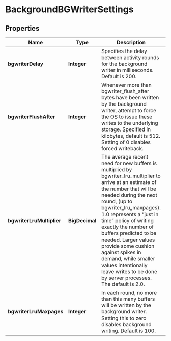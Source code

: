 

# BackgroundBGWriterSettings


## Properties

| Name | Type | Description | Notes |
|------------ | ------------- | ------------- | -------------|
|**bgwriterDelay** | **Integer** | Specifies the delay between activity rounds for the background writer in milliseconds. Default is 200. |  [optional] |
|**bgwriterFlushAfter** | **Integer** | Whenever more than bgwriter_flush_after bytes have been written by the background writer, attempt to force the OS to issue these writes to the underlying storage. Specified in kilobytes, default is 512. Setting of 0 disables forced writeback. |  [optional] |
|**bgwriterLruMultiplier** | **BigDecimal** | The average recent need for new buffers is multiplied by bgwriter_lru_multiplier to arrive at an estimate of the number that will be needed during the next round, (up to bgwriter_lru_maxpages). 1.0 represents a “just in time” policy of writing exactly the number of buffers predicted to be needed. Larger values provide some cushion against spikes in demand, while smaller values intentionally leave writes to be done by server processes. The default is 2.0. |  [optional] |
|**bgwriterLruMaxpages** | **Integer** | In each round, no more than this many buffers will be written by the background writer. Setting this to zero disables background writing. Default is 100. |  [optional] |



